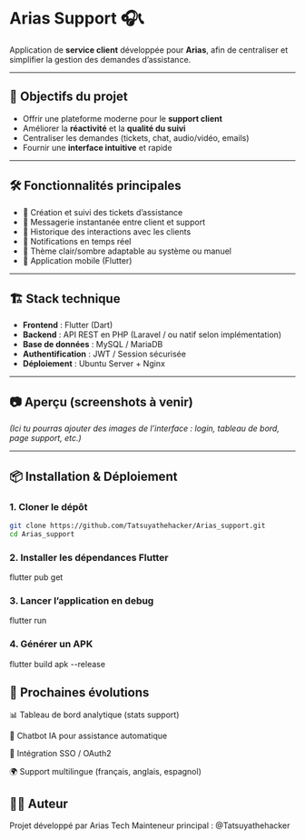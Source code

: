 # Arias Support 🎧📞

Application de **service client** développée pour **Arias**, afin de centraliser et simplifier la gestion des demandes d’assistance.

---

## 🚀 Objectifs du projet
- Offrir une plateforme moderne pour le **support client**  
- Améliorer la **réactivité** et la **qualité du suivi**  
- Centraliser les demandes (tickets, chat, audio/vidéo, emails)  
- Fournir une **interface intuitive** et rapide  

---

## 🛠️ Fonctionnalités principales
- 📩 Création et suivi des tickets d’assistance  
- 💬 Messagerie instantanée entre client et support  
- 📂 Historique des interactions avec les clients  
- 🔔 Notifications en temps réel  
- 🌙 Thème clair/sombre adaptable au système ou manuel  
- 📱 Application mobile (Flutter)  

---

## 🏗️ Stack technique
- **Frontend** : Flutter (Dart)  
- **Backend** : API REST en PHP (Laravel / ou natif selon implémentation)  
- **Base de données** : MySQL / MariaDB  
- **Authentification** : JWT / Session sécurisée  
- **Déploiement** : Ubuntu Server + Nginx  

---

## 📷 Aperçu (screenshots à venir)
*(Ici tu pourras ajouter des images de l’interface : login, tableau de bord, page support, etc.)*

---

## 📦 Installation & Déploiement

### 1. Cloner le dépôt
```bash
git clone https://github.com/Tatsuyathehacker/Arias_support.git
cd Arias_support
```
### 2. Installer les dépendances Flutter
flutter pub get


### 3. Lancer l’application en debug

flutter run

### 4. Générer un APK

flutter build apk --release


## 🔮 Prochaines évolutions

  📊 Tableau de bord analytique (stats support)

  🤖 Chatbot IA pour assistance automatique

  🔐 Intégration SSO / OAuth2

  🌍 Support multilingue (français, anglais, espagnol)

## 👨‍💻 Auteur

Projet développé par Arias Tech
Mainteneur principal : @Tatsuyathehacker

